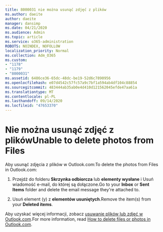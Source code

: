 ```yaml
---
title: 8000031 nie można usunąć zdjęć z plików
ms.author: daeite
author: daeite
manager: dansimp
ms.date: 04/21/2020
ms.audience: Admin
ms.topic: article
ms.service: o365-administration
ROBOTS: NOINDEX, NOFOLLOW
localization_priority: Normal
ms.collection: Adm_O365
ms.custom:
- "1178"
- "1179"
- "8000031"
ms.assetid: 6486ce36-65dc-48dc-be19-52d6c7890956
ms.openlocfilehash: e07d4542c57fc57a9c7bf1a594ab4df104c88854
ms.sourcegitcommit: 483444ab35ab0e4d410d121562045efde47aa61a
ms.translationtype: MT
ms.contentlocale: pl-PL
ms.lasthandoff: 09/14/2020
ms.locfileid: "47653370"
---
```

# <a name="unable-to-delete-photos-from-files"></a><span data-ttu-id="924d8-102">Nie można usunąć zdjęć z plików</span><span class="sxs-lookup"><span data-stu-id="924d8-102">Unable to delete photos from Files</span></span>

<span data-ttu-id="924d8-103">Aby usunąć zdjęcia z plików w Outlook.com:</span><span class="sxs-lookup"><span data-stu-id="924d8-103">To delete the photos from Files in Outlook.com:</span></span>
  
1. <span data-ttu-id="924d8-104">Przejdź do folderu **Skrzynka odbiorcza** lub **elementy wysłane** i Usuń wiadomość e-mail, do której są dołączone.</span><span class="sxs-lookup"><span data-stu-id="924d8-104">Go to your **Inbox** or **Sent Items** folder and delete the email message they're attached to.</span></span>

2. <span data-ttu-id="924d8-105">Usuń element (y) z **elementów usuniętych**.</span><span class="sxs-lookup"><span data-stu-id="924d8-105">Remove the item(s) from your **Deleted items**.</span></span>

<span data-ttu-id="924d8-106">Aby uzyskać więcej informacji, zobacz [usuwanie plików lub zdjęć w Outlook.com](https://support.office.com/article/bae0531f-040f-4c42-90b9-786ca718c16d.aspx).</span><span class="sxs-lookup"><span data-stu-id="924d8-106">For more information, read [How to delete files or photos in Outlook.com](https://support.office.com/article/bae0531f-040f-4c42-90b9-786ca718c16d.aspx).</span></span>
  